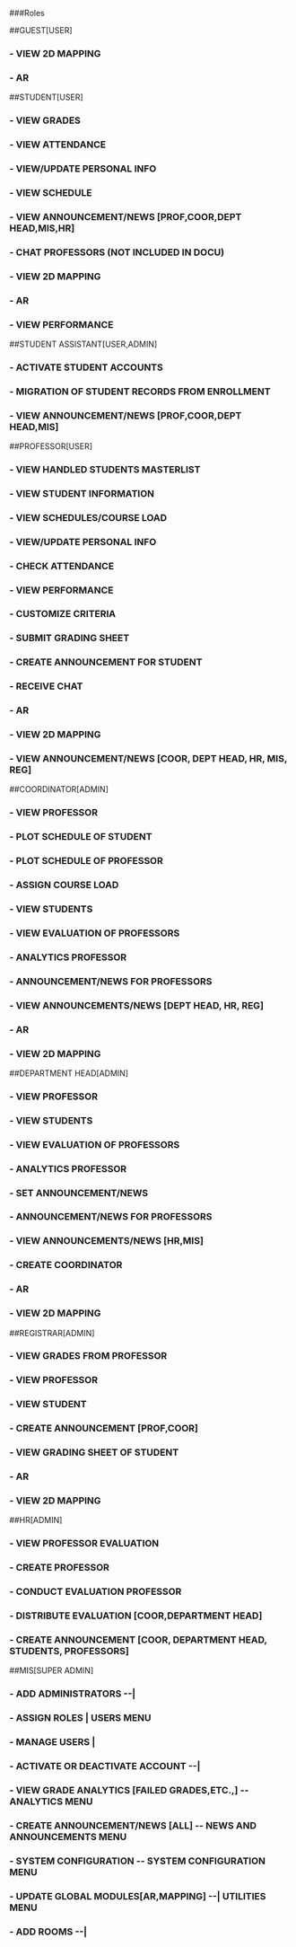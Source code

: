 

###Roles

##GUEST[USER]
   ### - VIEW 2D MAPPING
   ### - AR



##STUDENT[USER]
   ### - VIEW GRADES 
   ### - VIEW ATTENDANCE
   ### - VIEW/UPDATE PERSONAL INFO
   ### - VIEW SCHEDULE
   ### - VIEW ANNOUNCEMENT/NEWS [PROF,COOR,DEPT HEAD,MIS,HR] 
   ### - CHAT PROFESSORS (NOT INCLUDED IN DOCU)
   ### - VIEW 2D MAPPING
   ### - AR
   ### - VIEW PERFORMANCE

##STUDENT ASSISTANT[USER,ADMIN]
   ### - ACTIVATE STUDENT ACCOUNTS
   ### - MIGRATION OF STUDENT RECORDS FROM ENROLLMENT
   ### - VIEW ANNOUNCEMENT/NEWS [PROF,COOR,DEPT HEAD,MIS] 

##PROFESSOR[USER]

   ### - VIEW HANDLED STUDENTS MASTERLIST
   ### - VIEW STUDENT INFORMATION
   ### - VIEW SCHEDULES/COURSE LOAD
   ### - VIEW/UPDATE PERSONAL INFO
   ### - CHECK ATTENDANCE
   ### - VIEW PERFORMANCE
   ### - CUSTOMIZE CRITERIA
   ### - SUBMIT GRADING SHEET
   ### - CREATE ANNOUNCEMENT FOR STUDENT
   ### - RECEIVE CHAT
   ### - AR
   ### - VIEW 2D MAPPING
   ### - VIEW ANNOUNCEMENT/NEWS [COOR, DEPT HEAD, HR, MIS, REG]

##COORDINATOR[ADMIN]
   ### - VIEW PROFESSOR
   ### - PLOT SCHEDULE OF STUDENT
   ### - PLOT SCHEDULE OF PROFESSOR
   ### - ASSIGN COURSE LOAD
   ### - VIEW STUDENTS
   ### - VIEW EVALUATION OF PROFESSORS
   ### - ANALYTICS PROFESSOR
   ### - ANNOUNCEMENT/NEWS FOR PROFESSORS
   ### - VIEW ANNOUNCEMENTS/NEWS [DEPT HEAD, HR, REG]
   ### - AR
   ### - VIEW 2D MAPPING


##DEPARTMENT HEAD[ADMIN]
   ### - VIEW PROFESSOR
   ### - VIEW STUDENTS
   ### - VIEW EVALUATION OF PROFESSORS
   ### - ANALYTICS PROFESSOR
   ### - SET ANNOUNCEMENT/NEWS
   ### - ANNOUNCEMENT/NEWS FOR PROFESSORS
   ### - VIEW ANNOUNCEMENTS/NEWS [HR,MIS]
   ### - CREATE COORDINATOR
   ### - AR
   ### - VIEW 2D MAPPING

##REGISTRAR[ADMIN]
   ### - VIEW GRADES FROM PROFESSOR
   ### - VIEW PROFESSOR
   ### - VIEW STUDENT
   ### - CREATE ANNOUNCEMENT [PROF,COOR]
   ### - VIEW GRADING SHEET OF STUDENT
   ### - AR
   ### - VIEW 2D MAPPING

##HR[ADMIN]
   ### - VIEW PROFESSOR EVALUATION
   ### - CREATE PROFESSOR
   ### - CONDUCT EVALUATION PROFESSOR
   ### - DISTRIBUTE EVALUATION [COOR,DEPARTMENT HEAD]
   ### - CREATE ANNOUNCEMENT [COOR, DEPARTMENT HEAD, STUDENTS, PROFESSORS]

##MIS[SUPER ADMIN]

   ### - ADD ADMINISTRATORS             --|
   ### - ASSIGN ROLES                     |  USERS MENU
   ### - MANAGE USERS                     |
   ### - ACTIVATE OR DEACTIVATE ACCOUNT --|
    
   ### - VIEW GRADE ANALYTICS [FAILED GRADES,ETC.,] -- ANALYTICS MENU

   ### - CREATE ANNOUNCEMENT/NEWS [ALL]  -- NEWS AND ANNOUNCEMENTS MENU

   ### - SYSTEM CONFIGURATION -- SYSTEM CONFIGURATION MENU

   ### - UPDATE GLOBAL MODULES[AR,MAPPING] --|  UTILITIES MENU
   ### - ADD ROOMS                         --|

